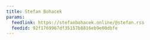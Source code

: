 ```yaml
---
title: Stefan Bohacek
params:
  feedlink: https://stefanbohacek.online/@stefan.rss
  feedid: 92f1769967df35157b8816eb9e00dbfe
---
```

